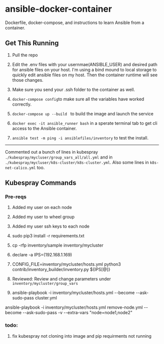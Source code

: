 # ansible-docker-container
Dockerfile, docker-compose, and instructions to learn Ansible from a container. 

## Get This Running
1. Pull the repo

2. Edit the .env files with your usernmae(ANSIBLE_USER) and desired path for ansible files on your host. I'm using a bind mound to local storage to quickly edit ansible files on my host. Then the container runtime will see those changes. 

3. Make sure you send your .ssh folder to the container as well. 

4. ``docker-compose config``to make sure all the variables have worked correctly. 

5. ``docker-compose up --build `` to build the image and launch the service

5. ``docker exec -it ansible_runner bash`` in a sperate terminal tab to get cli access to the Ansible container. 

6. ``ansible test -m ping -i ansiblefiles/inventory`` to test the install.

---

Commented out a bunch of lines in kubespray ```./kubespray/mycluser/group_vars_all/all.yml``` and in ```./kubespray/mycluser/k8s-cluster/k8s-cluster.yml```. Also some lines in ```k8s-net-calico.yml``` too.

## Kubespray Commands

### Pre-reqs
1. Added my user on each node
2. Added my user to wheel group
3. Added my user ssh keys to each node

1. sudo pip3 install -r requirements.txt
2. cp -rfp inventory/sample inventory/mycluster
3. declare -a IPS=(192.168.1.169)
4. CONFIG_FILE=inventory/mycluster/hosts.yml python3 contrib/inventory_builder/inventory.py ${IPS[@]}
5. Reviewed: Review and change parameters under ``inventory/mycluster/group_vars``
6. ansible-playbook -i inventory/mycluster/hosts.yml --become --ask-sudo-pass cluster.yml

ansible-playbook -i inventory/mycluster/hosts.yml remove-node.yml --become --ask-sudo-pass -v --extra-vars "node=node1,node2"


### todo: 
1. fix kubespray not cloning into image and pip requirments not running 
